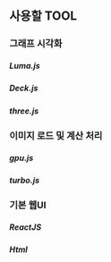 ## 사용할 TOOL

### 그래프 시각화
##### Luma.js
##### Deck.js
##### three.js

### 이미지 로드 및 계산 처리
##### gpu.js
##### turbo.js

### 기본 웹UI
##### ReactJS
##### Html